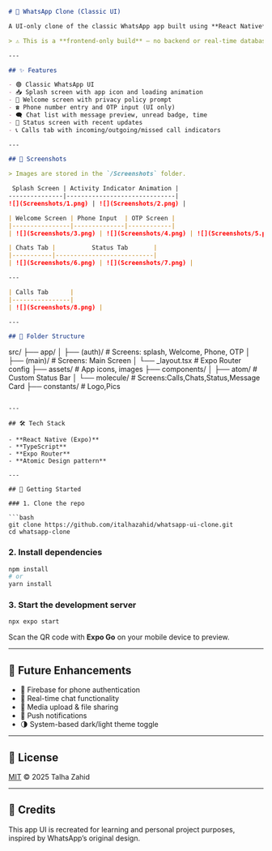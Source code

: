 ```markdown
# 📱 WhatsApp Clone (Classic UI)

A UI-only clone of the classic WhatsApp app built using **React Native**, **Expo**, and **TypeScript**. This project mimics the old WhatsApp layout for **chats**, **status**, **calls**, and **authentication flow**. Fully responsive across Android and iOS platforms.

> ⚠️ This is a **frontend-only build** – no backend or real-time database integration is included yet.

---

## ✨ Features

- 🟢 Classic WhatsApp UI
- 📥 Splash screen with app icon and loading animation
- 🙋 Welcome screen with privacy policy prompt
- ☎️ Phone number entry and OTP input (UI only)
- 🗨️ Chat list with message preview, unread badge, time
- 📸 Status screen with recent updates
- 📞 Calls tab with incoming/outgoing/missed call indicators

---

## 📸 Screenshots

> Images are stored in the `/Screenshots` folder.

 Splash Screen | Activity Indicator Animation |
---------------|------------------------------|
![](Screenshots/1.png) | ![](Screenshots/2.png) |

| Welcome Screen | Phone Input  | OTP Screen |
|----------------|--------------|------------|
| ![](Screenshots/3.png) | ![](Screenshots/4.png) | ![](Screenshots/5.png) |

| Chats Tab |          Status Tab       |
|-----------|---------------------------|
| ![](Screenshots/6.png) | ![](Screenshots/7.png) |

---

| Calls Tab      |
|----------------|
| ![](Screenshots/8.png) |

---

## 🧱 Folder Structure

```

src/
├── app/
│   ├── (auth)/              # Screens: splash, Welcome, Phone, OTP
│   ├── (main)/              # Screens: Main Screen
│   └── \_layout.tsx          # Expo Router config
├── assets/                  # App icons, images
├── components/
│   ├── atom/                # Custom Status Bar
│   └── molecule/            # Screens:Calls,Chats,Status,Message Card
├── constants/               # Logo,Pics

````

---

## 🛠 Tech Stack

- **React Native (Expo)**
- **TypeScript**
- **Expo Router**
- **Atomic Design pattern**

---

## 🚀 Getting Started

### 1. Clone the repo

```bash
git clone https://github.com/italhazahid/whatsapp-ui-clone.git
cd whatsapp-clone
````

### 2. Install dependencies

```bash
npm install
# or
yarn install
```

### 3. Start the development server

```bash
npx expo start
```

Scan the QR code with **Expo Go** on your mobile device to preview.

---

## 🚧 Future Enhancements

* 🔐 Firebase for phone authentication
* 💬 Real-time chat functionality
* 📁 Media upload & file sharing
* 🔔 Push notifications
* 🌗 System-based dark/light theme toggle

---

## 📄 License

[MIT](LICENSE) © 2025 Talha Zahid

---

## 🙌 Credits

This app UI is recreated for learning and personal project purposes, inspired by WhatsApp’s original design.
